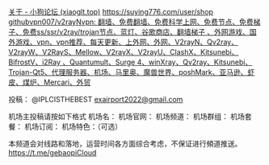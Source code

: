 [关于 - 小狗论坛 (xiaoglt.top)](https://www.xiaoglt.top/%e5%85%b3%e4%ba%8e/)
https://suying776.com/user/shop
[githubvpn007/v2rayNvpn: 翻墙、免费翻墙、免费科学上网、免费节点、免费梯子、免费ss/ssr/v2ray/trojan节点、蓝灯、谷歌商店、翻墙梯子 、外网游戏、国外游戏、vpn、vpn推荐、每天更新、上外网、外网、V2rayN、Qv2ray、V2rayW、V2RayS、Mellow、V2rayX、V2rayU、ClashX、Kitsunebi、BifrostV、i2Ray 、Quantumult、Surge 4、winXray、Qv2ray、Kitsunebi、Trojan-Qt5、代理服务器、机场、马里奥、魔兽世界、poshMark、亚马逊、虾皮、煤炉、Mercari、外贸](https://github.com/githubvpn007/v2rayNvpn#%E4%BB%98%E8%B4%B9%E8%8A%82%E7%82%B9)


投稿：
@IPLCISTHEBEST
exairport2022@gmail.com

机场主投稿请按如下格式
机场名：
机场官网：
机场频道：
机场群组：
机场套餐：
机场订阅：
机场特色：（可选）

本频道会对线路和落地，运营时间各方面综合考虑，不保证进行頻道推送。
https://t.me/gebaopiCloud